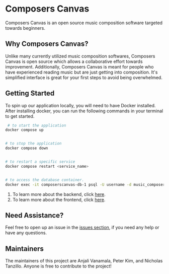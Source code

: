 # Composers Canvas
Composers Canvas is an open source music composition software targeted towards beginners.




## Why Composers Canvas?
Unlike many currently utilized music composition softwares, Composers Canvas is open source which allows a collaborative effort towards improvement. Additionally, Composers Canvas is meant for people who have experienced reading music but are just getting into composition. It's simplified interface is great for your first steps to avoid being overwhelmed.




## Getting Started
To spin up our application locally, you will need to have Docker installed. After installing docker, you can run the following commands in your terminal to get started.


```bash
 # to start the application
docker compose up


# to stop the application
docker compose down


# to restart a specific service
docker compose restart <service_name>


# to access the database container.
docker exec -it composerscanvas-db-1 psql -U username -d music_composer
```


1. To learn more about the backend, click [here](./backend/README.md).
2. To learn more about the frontend, click [here](./frontend/README.md).


## Need Assistance?
Feel free to open up an issue in the [issues section](https://github.com/NicholasTanz/ComposersCanvas/issues), if you need any help or have any questions.




## Maintainers
The maintainers of this project are Anjali Vanamala, Peter Kim, and Nicholas Tanzillo. Anyone is free to contribute to the project!


